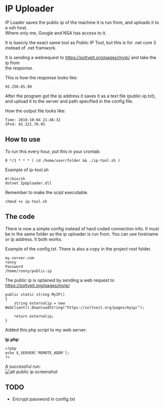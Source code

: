 # IP Uploader

IP Loader saves the public ip of the machine it is run from, and uploads it to a ssh host.<br>
Where only me, Google and NSA has access to it.<br>

It is basicly the exact same tool as Public IP Tool, but this is for .net core 3 instead of .net framwork.<br>

It is sending a webrequest to https://soltveit.org/pages/myip/ and take the ip from<br>
the response.<br>

This is how the response looks like:<br>
```
92.250.85.90
```
After the program got the ip address it saves it as a text file (public-ip.txt), and upload it to the
server and path specified in the config file.<br>

How the output file looks like:
```
Time: 2019-10-04 21:46:32
IPv4: 92.221.70.95
```

## How to use

To run this every hour, put this in your crontab:<br>
```
0 */1 * * * ( cd /home/user/folder && ./ip-tool.sh )
```

Example of ip-tool.sh<br>
```
#!/bin/sh
dotnet IpUploader.dll
```
Remember to make the scipt executable.<br>
```
chmod +x ip-tool.sh
```
## The code
There is now a simple config instead of hard coded connection info. It must be in the same folder as the ip uploader
is run from. You can use hostname or ip address. It both works.<br>

Example of the config.txt. There is also a copy in the project root folder.<br>
```
my.server.com
ronny
Password
/home/ronny/public-ip
```

The public ip is optained by sending a web request to https://soltveit.org/pages/myip/
```
public static string MyIP()
{
    string externalip = new WebClient().DownloadString("https://soltveit.org/pages/myip/");

    return externalip;
}
```

Added this php script to my web server:<br>

<strong>ip.php</strong><br>
```
<?php
echo $_SERVER['REMOTE_ADDR'];
?>
```

A successful run:<br>
![alt public ip screenshot](https://soltveit.org/files/iptool.jpg)

## TODO
- Encrypt password in config.txt<br>